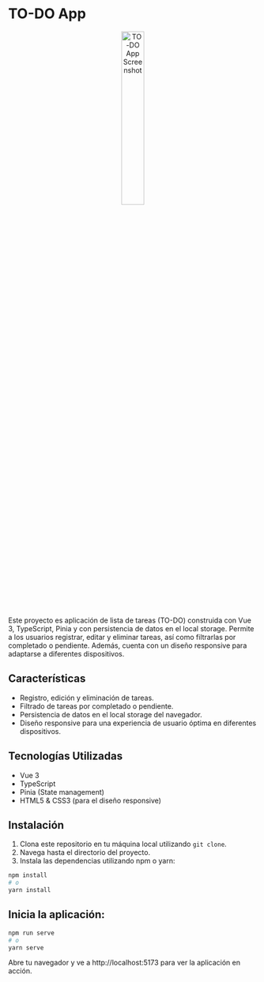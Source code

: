 # TO-DO App

<div style="text-align:center;">
    <img src="https://i.ibb.co/1Lp05yb/image.png" alt="TO-DO App Screenshot" width="30%" style="margin:auto;">
</div>


Este proyecto es aplicación de lista de tareas (TO-DO) construida con Vue 3, TypeScript, Pinia y con persistencia de datos en el local storage. Permite a los usuarios registrar, editar y eliminar tareas, así como filtrarlas por completado o pendiente. Además, cuenta con un diseño responsive para adaptarse a diferentes dispositivos.

## Características

- Registro, edición y eliminación de tareas.
- Filtrado de tareas por completado o pendiente.
- Persistencia de datos en el local storage del navegador.
- Diseño responsive para una experiencia de usuario óptima en diferentes dispositivos.

## Tecnologías Utilizadas

- Vue 3
- TypeScript
- Pinia (State management)
- HTML5 & CSS3 (para el diseño responsive)

## Instalación

1. Clona este repositorio en tu máquina local utilizando `git clone`.
2. Navega hasta el directorio del proyecto.
3. Instala las dependencias utilizando npm o yarn:

```bash
npm install
# o
yarn install
```

## Inicia la aplicación:

```bash
npm run serve
# o
yarn serve
```

Abre tu navegador y ve a http://localhost:5173 para ver la aplicación en acción.
